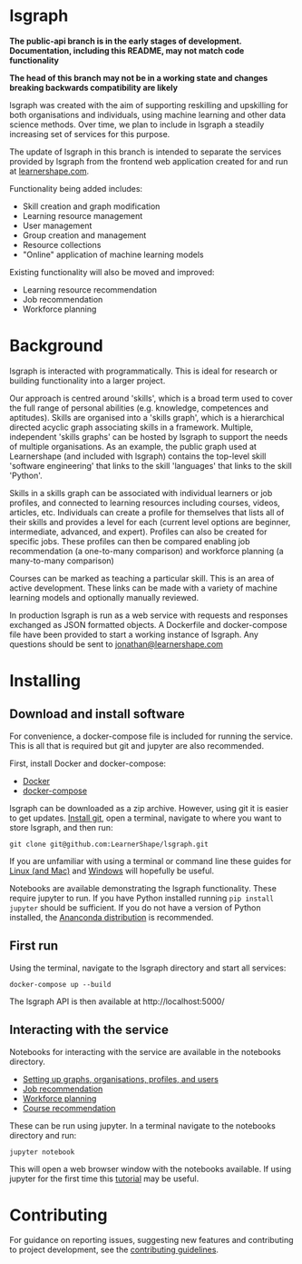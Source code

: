 # lsgraph

**The public-api branch is in the early stages of development. Documentation, including this README, may not match code functionality**

**The head of this branch may not be in a working state and changes breaking backwards compatibility are likely** 

lsgraph was created with the aim of supporting reskilling and upskilling for both organisations and individuals, using machine learning and other data science methods. Over time, we plan to include in lsgraph a steadily increasing set of services for this purpose. 

The update of lsgraph in this branch is intended to separate the services provided by lsgraph from the frontend web application created for and run at [learnershape.com](https://www.learnershape.com/).

Functionality being added includes:
* Skill creation and graph modification
* Learning resource management
* User management
* Group creation and management
* Resource collections
* "Online" application of machine learning models

Existing functionality will also be moved and improved:
* Learning resource recommendation
* Job recommendation
* Workforce planning
 

# Background

lsgraph is interacted with programmatically. This is ideal for research or building functionality into a larger project.

Our approach is centred around 'skills', which is a broad term used to cover the full range of personal abilities (e.g. knowledge, competences and aptitudes). Skills are organised into a 'skills graph', which is a hierarchical directed acyclic graph associating skills in a framework. Multiple, independent 'skills graphs' can be hosted by lsgraph to support the needs of multiple organisations. As an example, the public graph used at Learnershape (and included with lsgraph) contains the top-level skill 'software engineering' that links to the skill 'languages' that links to the skill 'Python'.

Skills in a skills graph can be associated with individual learners or job profiles, and connected to learning resources including courses, videos, articles, etc. Individuals can create a profile for themselves that lists all of their skills and provides a level for each (current level options are beginner, intermediate, advanced, and expert). Profiles can also be created for specific jobs. These profiles can then be compared enabling job recommendation (a one-to-many comparison) and workforce planning (a many-to-many comparison)

Courses can be marked as teaching a particular skill. This is an area of active development. These links can be made with a variety of machine learning models and optionally manually reviewed.

In production lsgraph is run as a web service with requests and responses exchanged as JSON formatted objects. A Dockerfile and docker-compose file have been provided to start a working instance of lsgraph. Any questions should be sent to jonathan@learnershape.com

# Installing


## Download and install software

For convenience, a docker-compose file is included for running the service. This is all that is required but git and jupyter are also recommended.

First, install Docker and docker-compose:
* [Docker](https://docs.docker.com/get-docker/)
* [docker-compose](https://docs.docker.com/compose/install/)

lsgraph can be downloaded as a zip archive. However, using git it is easier to get updates. [Install git](https://git-scm.com/downloads), open a terminal, navigate to where you want to store lsgraph, and then run:

`git clone git@github.com:LearnerShape/lsgraph.git`

If you are unfamiliar with using a terminal or command line these guides for [Linux (and Mac)](https://ubuntu.com/tutorials/command-line-for-beginners#1-overview) and [Windows](https://www.computerhope.com/issues/chusedos.htm) will hopefully be useful.

Notebooks are available demonstrating the lsgraph functionality. These require jupyter to run. If you have Python installed running `pip install jupyter` should be sufficient. If you do not have a version of Python installed, the [Ananconda distribution](https://www.anaconda.com/products/individual) is recommended.

## First run

Using the terminal, navigate to the lsgraph directory and start all services:

`docker-compose up --build`

The lsgraph API is then available at http://localhost:5000/

## Interacting with the service

Notebooks for interacting with the service are available in the notebooks directory.

* [Setting up graphs, organisations, profiles, and users](https://github.com/LearnerShape/lsgraph/blob/main/notebooks/setup.ipynb)
* [Job recommendation](https://github.com/LearnerShape/lsgraph/blob/main/notebooks/job%20recommendation.ipynb)
* [Workforce planning](https://github.com/LearnerShape/lsgraph/blob/main/notebooks/workforce%20planning.ipynb)
* [Course recommendation](https://github.com/LearnerShape/lsgraph/blob/main/notebooks/course%20recommendation.ipynb)

These can be run using jupyter. In a terminal navigate to the notebooks directory and run:

`jupyter notebook`

This will open a web browser window with the notebooks available. If using jupyter for the first time this [tutorial](https://www.dataquest.io/blog/jupyter-notebook-tutorial/) may be useful.

# Contributing

For guidance on reporting issues, suggesting new features and contributing to project development, see the [contributing guidelines](https://github.com/LearnerShape/lsgraph/blob/main/CONTRIBUTING.md).

